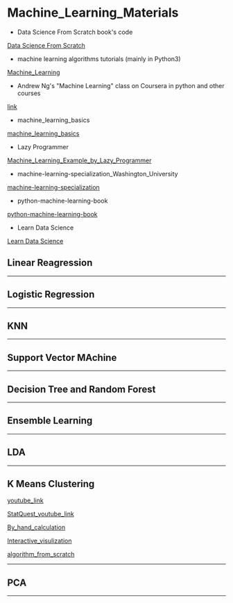 # Machine_Learning_Materials
- Data Science From Scratch book's code

[Data Science From Scratch](https://github.com/joelgrus/data-science-from-scratch)


- machine learning algorithms tutorials (mainly in Python3)

[Machine_Learning](https://github.com/ethen8181/machine-learning#clustering)

- Andrew Ng's "Machine Learning" class on Coursera in python and other courses

[link](https://github.com/jdwittenauer/ipython-notebooks)

- machine_learning_basics

[machine_learning_basics](https://github.com/zotroneneis/machine_learning_basics)

- Lazy Programmer

[Machine_Learning_Example_by_Lazy_Programmer](https://github.com/lazyprogrammer/machine_learning_examples)


- machine-learning-specialization_Washington_University

[machine-learning-specialization](https://github.com/learnml/machine-learning-specialization)

-  python-machine-learning-book

[python-machine-learning-book](https://github.com/rasbt/python-machine-learning-book)

- Learn Data Science

[Learn Data Science](http://learnds.com)


## Linear Reagression



*****

## Logistic Regression


*******


## KNN


*****


## Support Vector MAchine

*****


## Decision Tree and Random Forest



*****


## Ensemble Learning



******


## LDA

****


## K Means Clustering

[youtube_link](https://www.youtube.com/watch?v=_aWzGGNrcic)

[StatQuest_youtube_link](https://www.youtube.com/watch?v=4b5d3muPQmA)

[By_hand_calculation](https://www.saedsayad.com/clustering_kmeans.htm)

[Interactive_visulization](https://www.naftaliharris.com/blog/visualizing-k-means-clustering/)

[algorithm_from_scratch](http://nbviewer.jupyter.org/github/jdwittenauer/ipython-notebooks/blob/master/notebooks/ml/ML-Exercise7.ipynb)
****

## PCA

****
